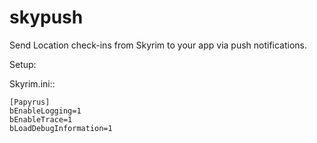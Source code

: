 skypush
=======

Send Location check-ins from Skyrim to your app via push notifications.

Setup:

Skyrim.ini::

    [Papyrus]
    bEnableLogging=1
    bEnableTrace=1
    bLoadDebugInformation=1
